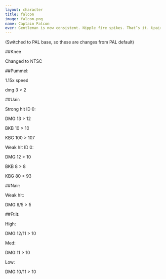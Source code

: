 ```yaml
---
layout: character
title: falcon
image: falcon.png
name: Captain Falcon
over: Gentleman is now consistent. Nipple fire spikes. That’s it. Upair has some damage tweaks.
---
```


(Switched to PAL base, so these are changes from PAL default)

##Knee

Changed to NTSC

##Pummel:

1.15x speed

dmg 3 > 2

##Uair:

Strong hit ID 0:

DMG 13 > 12

BKB 10 > 10

KBG 100 > 107

Weak hit ID 0:

DMG 12 > 10

BKB 8 > 8

KBG 80 > 93

##Nair:

Weak hit:

DMG 6/5 > 5

##Ftilt:

High:

DMG 12/11 > 10

Med:

DMG 11 > 10

Low:

DMG 10/11 > 10